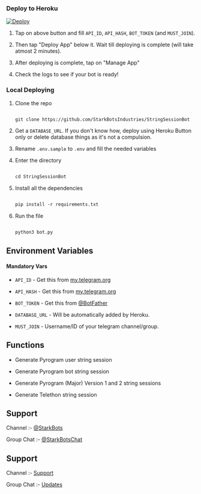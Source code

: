 
### Deploy to Heroku

[![Deploy](https://www.herokucdn.com/deploy/button.svg)](https://heroku.com/deploy?template=https://github.com/Romeo-RJ-143/StringSessionBot)

1. Tap on above button and fill `API_ID`, `API_HASH`, `BOT_TOKEN` (and `MUST_JOIN`).

2. Then tap "Deploy App" below it. Wait till deploying is complete (will take atmost 2 minutes).

3. After deploying is complete, tap on "Manage App"

4. Check the logs to see if your bot is ready!

### Local Deploying

1. Clone the repo

   ```markdown

   git clone https://github.com/StarkBotsIndustries/StringSessionBot

   ```

2. Get a `DATABASE_URL`. If you don't know how, deploy using Heroku Button only or delete database things as it's not a compulsion.

   

3. Rename `.env.sample` to `.env` and fill the needed variables

4. Enter the directory

   ```markdown

   cd StringSessionBot

   ```

5. Install all the dependencies

   ```markdown

   pip install -r requirements.txt

   ```

6. Run the file

   ```markdown

   python3 bot.py

   ```

## Environment Variables

#### Mandatory Vars

- `API_ID` - Get this from [my.telegram.org](https://my.telegram.org/auth)

- `API_HASH` - Get this from [my.telegram.org](https://my.telegram.org/auth)

- `BOT_TOKEN` - Get this from [@BotFather](https://t.me/BotFather)

- `DATABASE_URL` - Will be automatically added by Heroku.

- `MUST_JOIN` - Username/ID of your telegram channel/group.

## Functions

- Generate Pyrogram user string session

- Generate Pyrogram bot string session

- Generate Pyrogram (Major) Version 1 and 2 string sessions

- Generate Telethon string session 

## Support

Channel :- [@StarkBots](https://t.me/StarkBots)

Group Chat :- [@StarkBotsChat](https://t.me/StarkBotsChat)

## Support

Channel :- [Support](https://t.me/RomeoBot_OP)

Group Chat :- [Updates](https://t.me/Romeo_OP)
